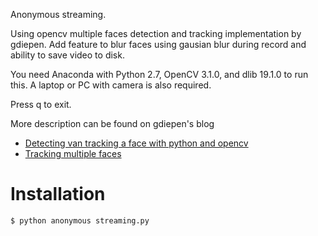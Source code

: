 Anonymous streaming. 

Using opencv multiple faces detection and tracking implementation by gdiepen. Add feature to blur faces using gausian blur during record and ability to save video to disk.

You need Anaconda with Python 2.7, OpenCV 3.1.0, and dlib 19.1.0 to run this. A laptop or PC with camera is also required.

Press q to exit.

More description can be found on gdiepen's blog 
* [Detecting van tracking a face with python and opencv](https://www.guidodiepen.nl/2017/02/detecting-and-tracking-a-face-with-python-and-opencv/)
* [Tracking multiple faces](https://www.guidodiepen.nl/2017/02/tracking-multiple-faces/)
# Installation
```sh
$ python anonymous streaming.py
```
